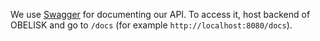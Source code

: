 We use [Swagger](https://swagger.io/) for documenting our API. To access it, host backend of OBELISK and go to `/docs` (for example `http://localhost:8080/docs`).